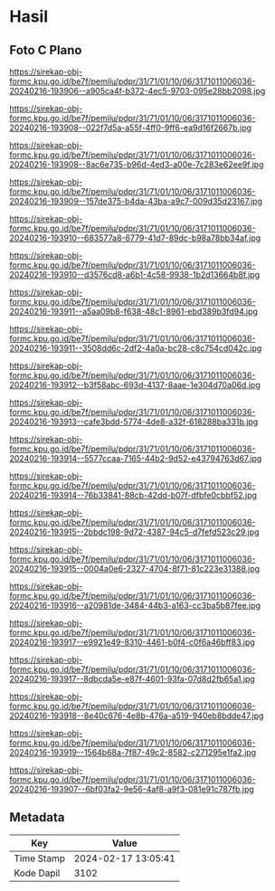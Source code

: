 # Hasil

## Foto C Plano

https://sirekap-obj-formc.kpu.go.id/be7f/pemilu/pdpr/31/71/01/10/06/3171011006036-20240216-193906--a905ca4f-b372-4ec5-9703-095e28bb2098.jpg

https://sirekap-obj-formc.kpu.go.id/be7f/pemilu/pdpr/31/71/01/10/06/3171011006036-20240216-193908--022f7d5a-a55f-4ff0-9ff6-ea9d16f2667b.jpg

https://sirekap-obj-formc.kpu.go.id/be7f/pemilu/pdpr/31/71/01/10/06/3171011006036-20240216-193908--8ac6e735-b96d-4ed3-a00e-7c283e62ee9f.jpg

https://sirekap-obj-formc.kpu.go.id/be7f/pemilu/pdpr/31/71/01/10/06/3171011006036-20240216-193909--157de375-b4da-43ba-a9c7-009d35d23167.jpg

https://sirekap-obj-formc.kpu.go.id/be7f/pemilu/pdpr/31/71/01/10/06/3171011006036-20240216-193910--683577a8-6779-41d7-89dc-b98a78bb34af.jpg

https://sirekap-obj-formc.kpu.go.id/be7f/pemilu/pdpr/31/71/01/10/06/3171011006036-20240216-193910--d3576cd8-a6b1-4c58-9938-1b2d13664b8f.jpg

https://sirekap-obj-formc.kpu.go.id/be7f/pemilu/pdpr/31/71/01/10/06/3171011006036-20240216-193911--a5aa09b8-f638-48c1-8961-ebd389b3fd94.jpg

https://sirekap-obj-formc.kpu.go.id/be7f/pemilu/pdpr/31/71/01/10/06/3171011006036-20240216-193911--3508dd6c-2df2-4a0a-bc28-c8c754cd042c.jpg

https://sirekap-obj-formc.kpu.go.id/be7f/pemilu/pdpr/31/71/01/10/06/3171011006036-20240216-193912--b3f58abc-693d-4137-8aae-1e304d70a06d.jpg

https://sirekap-obj-formc.kpu.go.id/be7f/pemilu/pdpr/31/71/01/10/06/3171011006036-20240216-193913--cafe3bdd-5774-4de8-a32f-618288ba331b.jpg

https://sirekap-obj-formc.kpu.go.id/be7f/pemilu/pdpr/31/71/01/10/06/3171011006036-20240216-193914--5577ccaa-7165-44b2-9d52-e43794763d67.jpg

https://sirekap-obj-formc.kpu.go.id/be7f/pemilu/pdpr/31/71/01/10/06/3171011006036-20240216-193914--76b33841-88cb-42dd-b07f-dfbfe0cbbf52.jpg

https://sirekap-obj-formc.kpu.go.id/be7f/pemilu/pdpr/31/71/01/10/06/3171011006036-20240216-193915--2bbdc198-9d72-4387-94c5-d7fefd523c29.jpg

https://sirekap-obj-formc.kpu.go.id/be7f/pemilu/pdpr/31/71/01/10/06/3171011006036-20240216-193915--0004a0e6-2327-4704-8f71-81c223e31388.jpg

https://sirekap-obj-formc.kpu.go.id/be7f/pemilu/pdpr/31/71/01/10/06/3171011006036-20240216-193916--a20981de-3484-44b3-a163-cc3ba5b87fee.jpg

https://sirekap-obj-formc.kpu.go.id/be7f/pemilu/pdpr/31/71/01/10/06/3171011006036-20240216-193917--e9921e49-8310-4461-b0f4-c0f6a46bff83.jpg

https://sirekap-obj-formc.kpu.go.id/be7f/pemilu/pdpr/31/71/01/10/06/3171011006036-20240216-193917--8dbcda5e-e87f-4601-93fa-07d8d2fb65a1.jpg

https://sirekap-obj-formc.kpu.go.id/be7f/pemilu/pdpr/31/71/01/10/06/3171011006036-20240216-193918--8e40c676-4e8b-476a-a519-940eb8bdde47.jpg

https://sirekap-obj-formc.kpu.go.id/be7f/pemilu/pdpr/31/71/01/10/06/3171011006036-20240216-193919--1564b68a-7f87-49c2-8582-c271295e1fa2.jpg

https://sirekap-obj-formc.kpu.go.id/be7f/pemilu/pdpr/31/71/01/10/06/3171011006036-20240216-193907--6bf03fa2-9e56-4af8-a9f3-081e91c787fb.jpg


## Metadata

| Key        | Value               |
| ---------- | ------------------- |
| Time Stamp | 2024-02-17 13:05:41 |
| Kode Dapil | 3102                |



